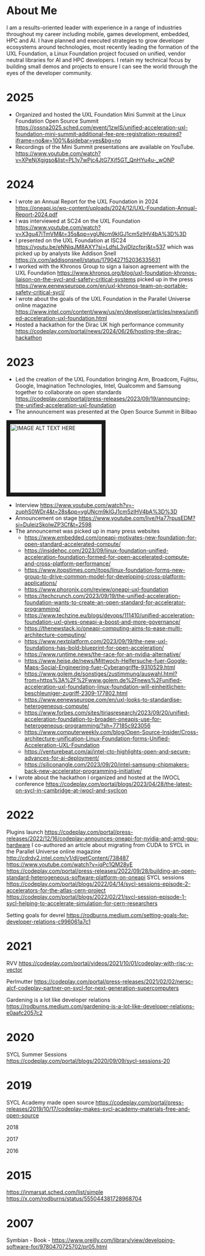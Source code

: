 # About Me

I am a results-oriented leader with experience in a range of industries throughout my career including mobile, games development, embedded, HPC and AI. I have planned and executed strategies to grow developer ecosystems around technologies, most recently leading the formation of the UXL Foundation, a Linux Foundation project focused on unified, vendor neutral libraries for AI and HPC developers. I retain my technical focus by building small demos and projects to ensure I can see the world through the eyes of the developer community.

# 2025

* Organized and hosted the UXL Foundation Mini Summit at the Linux Foundation Open Source Summit https://ossna2025.sched.com/event/1zwlS/unified-acceleration-uxl-foundation-mini-summit-additional-fee-pre-registration-required?iframe=no&w=100%&sidebar=yes&bg=no
* Recordings of the Mini Summit presentations are available on YouTube. https://www.youtube.com/watch?v=XPeNjXgjgso&list=PL1y7wPjc4JtG7Xjf5GT_QnHYu4u-_wONP

# 2024

* I wrote an Annual Report for the UXL Foundation in 2024 https://oneapi.io/wp-content/uploads/2024/12/UXL-Foundation-Annual-Report-2024.pdf
* I was interviewed at SC24 on the UXL Foundation https://www.youtube.com/watch?v=X3gu47iTmVM&t=35s&pp=ygUNcm9kIGJ1cm5zIHV4bA%3D%3D
* I presented on the UXL Foundation at ISC24 https://youtu.be/eNNiqJM8AXY?si=LdfsL3yjDIzcfprj&t=537 which was picked up by analysts like Addison Snell https://x.com/addisonsnell/status/1790427152036335631
* I worked with the Khronos Group to sign a liaison agreement with the UXL Foundation https://www.khronos.org/blog/uxl-foundation-khronos-liaison-on-the-sycl-and-safety-critical-systems picked up in the press https://www.eenewseurope.com/en/uxl-khronos-team-on-portable-safety-critical-sycl/
* I wrote about the goals of the UXL Foundation in the Parallel Universe online magazine https://www.intel.com/content/www/us/en/developer/articles/news/unified-acceleration-uxl-foundation.html
* Hosted a hackathon for the Dirac UK high performance community https://codeplay.com/portal/news/2024/06/26/hosting-the-dirac-hackathon

# 2023

* Led the creation of the UXL Foundation bringing Arm, Broadcom, Fujitsu, Google, Imagination Technologies, Intel, Qualcomm and Samsung together to collaborate on open standards https://codeplay.com/portal/press-releases/2023/09/19/announcing-the-unified-acceleration-uxl-foundation
* The announcement was presented at the Open Source Summit in Bilbao

<a href="http://www.youtube.com/watch?feature=player_embedded&v=-zuphS0WDr4
" target="_blank"><img src="http://img.youtube.com/vi/-zuphS0WDr4/maxresdefault.jpg" 
alt="IMAGE ALT TEXT HERE" width="240" height="180" border="10" /></a>

   * Interview https://www.youtube.com/watch?v=-zuphS0WDr4&t=28s&pp=ygUNcm9kIGJ1cm5zIHV4bA%3D%3D
   * Announcement on stage https://www.youtube.com/live/Ha77rpusEDM?si=DuleizSkoIwZP3Cf&t=2598
* The announcemet was picked up in many press websites
   * https://www.embedded.com/oneapi-motivates-new-foundation-for-open-standard-accelerated-compute/
   * https://insidehpc.com/2023/09/linux-foundation-unified-acceleration-foundation-formed-for-open-accelerated-compute-and-cross-platform-performance/
   * https://www.itopstimes.com/itops/linux-foundation-forms-new-group-to-drive-common-model-for-developing-cross-platform-applications/
   * https://www.phoronix.com/review/oneapi-uxl-foundation
   * https://techcrunch.com/2023/09/19/the-unified-acceleration-foundation-wants-to-create-an-open-standard-for-accelerator-programming/
   * https://www.techzine.eu/blogs/devops/111410/unified-acceleration-foundation-uxl-gives-oneapi-a-boost-and-more-governance/
   * https://thenewstack.io/oneapi-computing-aims-to-ease-multi-architecture-computing/
   * https://www.nextplatform.com/2023/09/19/the-new-uxl-foundations-has-bold-blueprint-for-open-acceleration/
   * https://www.runtime.news/the-race-for-an-nvidia-alternative/
   * https://www.heise.de/news/Mittwoch-Helfersuche-fuer-Google-Maps-Social-Engineering-fuer-Cyberangriffe-9310529.html
   * https://www.golem.de/sonstiges/zustimmung/auswahl.html?from=https%3A%2F%2Fwww.golem.de%2Fnews%2Funified-acceleration-uxl-foundation-linux-foundation-will-einheitlichen-beschleuniger-zugriff-2309-177802.html
   * https://www.eenewseurope.com/en/uxl-looks-to-standardise-heterogeneous-compute/
   * https://www.forbes.com/sites/tiriasresearch/2023/09/20/unified-acceleration-foundation-to-broaden-oneapis-use-for-heterogeneous-programming/?sh=77185c923056
   * https://www.computerweekly.com/blog/Open-Source-Insider/Cross-architecture-unification-Linux-Foundation-forms-Unified-Acceleration-UXL-Foundation
   * https://venturebeat.com/ai/intel-cto-highlights-open-and-secure-advances-for-ai-deployment/
   * https://siliconangle.com/2023/09/20/intel-samsung-chipmakers-back-new-accelerator-programming-initiative/
* I wrote about the hackathon I organized and hosted at the IWOCL conference https://codeplay.com/portal/blogs/2023/04/28/the-latest-on-sycl-in-cambridge-at-iwocl-and-syclcon

# 2022
Plugins launch https://codeplay.com/portal/press-releases/2022/12/16/codeplay-announces-oneapi-for-nvidia-and-amd-gpu-hardware
I co-authored an article about migrating from CUDA to SYCL in the Parallel Universe online magazine http://cdrdv2.intel.com/v1/dl/getContent/738487
https://www.youtube.com/watch?v=iqPc1QM28yE
https://codeplay.com/portal/press-releases/2022/09/28/building-an-open-standard-heterogeneous-software-platform-on-oneapi
SYCL sessions https://codeplay.com/portal/blogs/2022/04/14/sycl-sessions-episode-2-accelerators-for-the-atlas-cern-project https://codeplay.com/portal/blogs/2022/02/21/sycl-session-episode-1-sycl-helping-to-accelerate-simulation-for-cern-researchers

Setting goals for devrel https://rodburns.medium.com/setting-goals-for-developer-relations-c996061a7c1

# 2021
RVV https://codeplay.com/portal/videos/2021/10/01/codeplay-with-risc-v-vector

Perlmutter https://codeplay.com/portal/press-releases/2021/02/02/nersc-alcf-codeplay-partner-on-sycl-for-next-generation-supercomputers

Gardening is a lot like developer relations https://rodburns.medium.com/gardening-is-a-lot-like-developer-relations-e0aafc2057c2

# 2020
SYCL Summer Sessions https://codeplay.com/portal/blogs/2020/09/09/sycl-sessions-20

# 2019
SYCL Academy made open source https://codeplay.com/portal/press-releases/2019/10/17/codeplay-makes-sycl-academy-materials-free-and-open-source

2018

2017

2016

# 2015
https://inmarsat.sched.com/list/simple
https://x.com/rodburns/status/555044381728968704

# 2007
Symbian - Book - https://www.oreilly.com/library/view/developing-software-for/9780470725702/pr05.html
